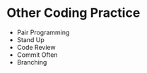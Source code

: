 Other Coding Practice
=====================

* Pair Programming
* Stand Up
* Code Review
* Commit Often
* Branching